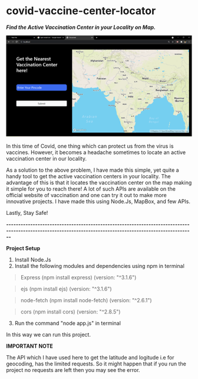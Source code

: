 # covid-vaccine-center-locator
***Find the Active Vaccination Center in your Locality on Map.***

<img src="static/demo.PNG">

In this time of Covid, one thing which can protect us from the virus is vaccines. However, it becomes a headache sometimes to locate an active vaccination center in our locality.

As a solution to the above problem, I have made this simple, yet quite a handy tool to get the active vaccination centers in your locality.
The advantage of this is that it locates the vaccination center on the map making it simple for you to reach there!
A lot of such APIs are available on the official website of vaccination and one can try it out to make more innovative projects.
I have made this using Node.Js, MapBox, and few APIs.

Lastly, Stay Safe!

**----------------------------------------------------------------------------------------------------------------------------------------------------------**

**Project Setup**
1. Install Node.Js
2. Install the following modules and dependencies using npm in terminal
> Express (npm install express) (version:  "^3.1.6")

> ejs (npm install ejs) (version:  "^3.1.6")

> node-fetch (npm install node-fetch) (version: "^2.6.1")

> cors (npm install cors) (version:  "^2.8.5")
3. Run the command "node app.js" in terminal

In this way we can run this project.

**IMPORTANT NOTE**

The API which I have used here to get the latitude and logitude i.e for geocoding, has the limited requests. So it might happen that if you run the project 
no requests are left then you may see the error.

